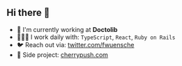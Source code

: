 ## Hi there 👋

- 🏢 I'm currently working at **Doctolib**
- 🧑🏻‍💻 I work daily with: `TypeScript`, `React`, `Ruby on Rails` 
- 🐦 Reach out via: [twitter.com/fwuensche](https://twitter.com/caio_rolla)
- 🍒 Side project: [cherrypush.com](https://cherrypush.com)
